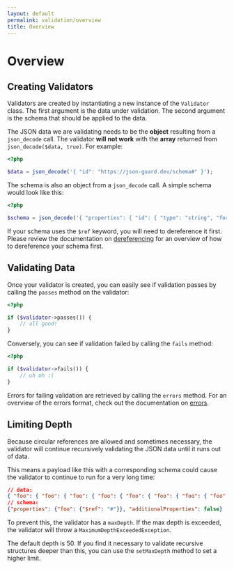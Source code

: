 ```yaml
---
layout: default
permalink: validation/overview
title: Overview
---
```


# Overview

## Creating Validators

Validators are created by instantiating a new instance of the `Validator` class.  The first argument is the data under validation.  The second argument is the schema that should be applied to the data.

The JSON data we are validating needs to be the **object** resulting from a `json_decode` call.  The validator **will not work** with the **array** returned from `json_decode($data, true)`.  For example:

```php
<?php

$data = json_decode('{ "id": "https://json-guard.dev/schema#" }');
```

The schema is also an object from a `json_decode` call.  A simple schema would look like this:

```php
<?php

$schema = json_decode('{ "properties": { "id": { "type": "string", "format": "uri" } } }');
```

If your schema uses the `$ref` keyword, you will need to dereference it first.  Please review the documentation on [dereferencing](//json-reference.thephpleague.com) for an overview of how to dereference your schema first.

## Validating Data

Once your validator is created, you can easily see if validation passes by calling the `passes` method on the validator:

```php
<?php

if ($validator->passes()) {
	// all good!
}
```

Conversely, you can see if validation failed by calling the `fails` method:

```php
<?php

if ($validator->fails()) {
	// uh oh :(
}
```

Errors for failing validation are retrieved by calling the `errors` method.  For an overview of the errors format, check out the documentation on [errors](/validation/errors).

## Limiting Depth

Because circular references are allowed and sometimes necessary, the validator will continue recursively validating the JSON data until it runs out of data.

This means a payload like this with a corresponding schema could cause the validator to continue to run for a very long time:

```json
// data:
{ "foo": { "foo": { "foo": { "foo": { "foo": { "foo": { "foo": { "foo": { "foo": { "foo": { "foo": ....
// schema:
{"properties": {"foo": {"$ref": "#"}}, "additionalProperties": false}
```

To prevent this, the validator has a `maxDepth`.  If the max depth is exceeded, the validator will throw a `MaximumDepthExceededException`.

The default depth is 50.  If you find it necessary to validate recursive structures deeper than this, you can use the `setMaxDepth` method to set a higher limit.
